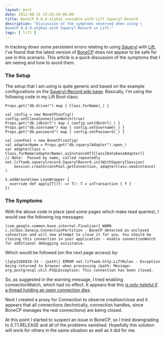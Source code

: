 ```yaml
---
layout: post
date: 2012-08-31 15:25:58-06:00
title: BoneCP 0.8.0-alpha1 unusable with Lift Squeryl-Record
description: "Discussion of the symptoms observed when using \
BoneCP 0.8.0-alpha1 with Squeryl-Record in Lift."
tags: [ lift ]
---
```

In tracking down some persistent errors relating to using
[Squeryl](http://squeryl.org) with [Lift](http://liftweb.net/), I've found that
the latest version of [BoneCP](http://jolbox.com/) does not appear to be safe
for use in this scenario.  This article is a quick discussion of the symptoms
that I am seeing and how to avoid them.

<!--more-->

### The Setup

The setup that I am using is quite generic and based on the example
configurations on the [Squeryl-Record wiki
page](https://www.assembla.com/wiki/show/liftweb/Squeryl).  Basically, I'm
using the following code in my Lift Boot class:

    Props.get("db.driver") map { Class.forName(_) }

    val config = new BoneCPConfig()
    config.setCloseConnectionWatch(true)
    Props.get("db.jdbcUrl") map { config.setJdbcUrl(_) }
    Props.get("db.username") map { config.setUsername(_) }
    Props.get("db.password") map { config.setPassword(_) }

    val connPool = new BoneCP(config)
    val adapterName = Props.get("db.squerylAdapter").open_!
    var adapterClass = Class.forName(adapterName).asInstanceOf[Class[DatabaseAdapter]]
    // Note:  Passed by name, called repeatedly
    net.liftweb.squerylrecord.SquerylRecord.initWithSquerylSession(
        Session.create(connPool.getConnection, adapterClass.newInstance)
    )

    S.addAround(new LoanWrapper {
      override def apply[T](f: => T): T = inTransaction { f }
    })

### The Symptoms

With the above code in place (and some pages which make read queries), I would
see the following log messages:

    [com.google.common.base.internal.Finalizer] WARN  c.jolbox.bonecp.ConnectionPartition - BoneCP detected an unclosed connection and will now attempt to close it for you. You should be closing this connection in your application - enable connectionWatch for additional debugging assistance.

Which would be followed (on the next page access) by:

    \[qtp3266018-33 - /path\] ERROR net.liftweb.http.LiftRules - Exception being returned to browser when processing /path: Message: org.postgresql.util.PSQLException: This connection has been closed.

So, as suggested in the warning message, I tried enabling connectionWatch,
which had no effect.  It appears that this [is only helpful if a thread holding
an open connection dies](http://forum.jolbox.com/viewtopic.php?f=3&t=213#p874).

Next I created a proxy for Connection to observe creation/close and it appears
that all connections (technically, connection handles, since BoneCP manages the
real connections) are being closed.

At this point I started to suspect an issue in BoneCP, so I tried downgrading
to 0.7.1.RELEASE and all of the problems vanished.  Hopefully this solution
will work for others in the same situation as well as it did for me.
